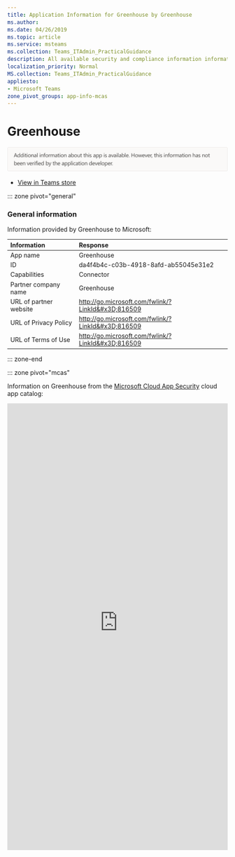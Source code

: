 ```yaml
---
title: Application Information for Greenhouse by Greenhouse
ms.author: 
ms.date: 04/26/2019
ms.topic: article
ms.service: msteams
ms.collection: Teams_ITAdmin_PracticalGuidance
description: All available security and compliance information information for Greenhouse, its data handling policies, its Microsoft Cloud App Security app catalog information, and security/compliance information in the CSA STAR registry.
localization_priority: Normal
MS.collection: Teams_ITAdmin_PracticalGuidance
appliesto:
- Microsoft Teams
zone_pivot_groups: app-info-mcas
---
```

# Greenhouse


<img alt="Non-attested image" src="./images/unattested.png" width="650"/>

* <a href="https://teams.microsoft.com/l/app/da4f4b4c-c03b-4918-8afd-ab55045e31e2" target="_blank">View in Teams store</a>

::: zone pivot="general"

### General information

Information provided by Greenhouse to Microsoft:

| **Information** | **Response** |
|:----------------|:-------------|
| App name | Greenhouse |
| ID | da4f4b4c-c03b-4918-8afd-ab55045e31e2 |
| Capabilities | Connector |
| Partner company name | Greenhouse |
| URL of partner website | <http://go.microsoft.com/fwlink/?LinkId&#x3D;816509> |
| URL of Privacy Policy | <http://go.microsoft.com/fwlink/?LinkId&#x3D;816509> |
| URL of Terms of Use | <http://go.microsoft.com/fwlink/?LinkId&#x3D;816509> |

::: zone-end


::: zone pivot="mcas"

Information on Greenhouse from the [Microsoft Cloud App Security](https://www.microsoft.com/en-us/enterprise-mobility-security/cloud-app-security) cloud app catalog:

<iframe height='1020' title='Microsoft Cloud App Security Information' src='https://3ca685143b5b46b4b0e5266dadf2e97c.codepen.website/#/dashboard/21487' frameborder='no'  style='width: 100%;'>

<a href="https://3ca685143b5b46b4b0e5266dadf2e97c.codepen.website/#/dashboard/21487" target="_blank">View in a new tab</a>

::: zone-end

